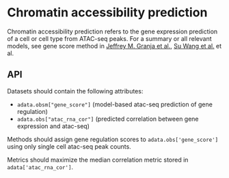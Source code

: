 # Chromatin accessibility prediction

Chromatin accessibility prediction refers to the gene expression prediction of a cell or cell type from ATAC-seq peaks. For a summary or all relevant models, see gene score method in [Jeffrey M. Granja et al.](https://www.biorxiv.org/content/10.1101/2020.04.28.066498v1), [Su Wang et al.](https://pubmed.ncbi.nlm.nih.gov/24263090/) et al.

## API

Datasets should contain the following attributes:

* `adata.obsm["gene_score"]` (model-based atac-seq prediction of gene regulation)
* `adata.obs["atac_rna_cor"]` (predicted correlation between gene expression and atac-seq)

Methods should assign gene regulation scores to `adata.obs['gene_score']` using only single cell atac-seq peak counts. 

Metrics should maximize the median correlation metric stored in `adata['atac_rna_cor']`.
